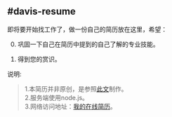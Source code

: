 #davis-resume  
--------------------
即将要开始找工作了，做一份自己的简历放在这里，希望：

0. 巩固一下自己在简历中提到的自己了解的专业技能。             

1. 得到您的赏识。      

说明:

   >1.本简历并非原创，是参照[此文](http://developer.51cto.com/art/201111/301684.htm)制作。  
   >2.服务端使用node.js。  
   >3.网络访问地址：[我的在线简历](202.201.34.108:3000 "我的在线简历")。
